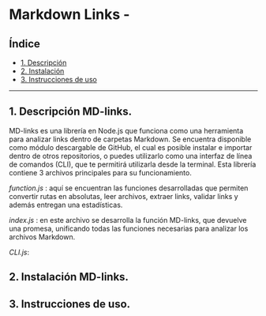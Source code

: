 # Markdown Links -

## Índice

* [1. Descripción](#1-descripción)
* [2. Instalación](#2-instalación)
* [3. Instrucciones de uso](#3-instrucciones-de-uso)


***

## 1. Descripción MD-links.
MD-links es una librería en Node.js que funciona como una herramienta para analizar links dentro de carpetas Markdown. Se encuentra disponible como módulo descargable de GitHub, el cual es posible  instalar e importar dentro de otros  repositorios, o puedes utilizarlo como una interfaz de línea de comandos (CLI), que te permitirá utilizarla desde la terminal. 
Esta librería contiene 3 archivos principales para su funcionamiento.

*function.js* : aquí se encuentran las funciones desarrolladas que permiten convertir rutas en absolutas, leer archivos, extraer links, validar links y además entregan una estadísticas. 

*index.js* : en este archivo se desarrolla la función MD-links, que devuelve una promesa, unificando todas las funciones necesarias para analizar los archivos Markdown.  

*CLI.js*:


## 2. Instalación MD-links. 




## 3. Instrucciones de uso.

